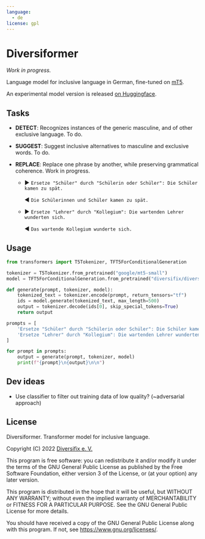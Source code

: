 ```yaml
---
language: 
  - de
license: gpl
---
```


# Diversiformer

_Work in progress._

Language model for inclusive language in German, fine-tuned on [mT5](https://arxiv.org/abs/2010.11934).

An experimental model version is released [on Huggingface](https://huggingface.co/diversifix/diversiformer).

## Tasks

- **DETECT**: Recognizes instances of the generic masculine, and of other exclusive language. To do.
- **SUGGEST**: Suggest inclusive alternatives to masculine and exclusive words. To do.
- **REPLACE**: Replace one phrase by another, while preserving grammatical coherence. Work in progress.

  - ▶️ `Ersetze "Schüler" durch "Schülerin oder Schüler": Die Schüler kamen zu spät.`

    ◀️ `Die Schülerinnen und Schüler kamen zu spät.`

  - ▶️ `Ersetze "Lehrer" durch "Kollegium": Die wartenden Lehrer wunderten sich.`

    ◀️ `Das wartende Kollegium wunderte sich.`

## Usage

```python
from transformers import T5Tokenizer, TFT5ForConditionalGeneration

tokenizer = T5Tokenizer.from_pretrained("google/mt5-small")
model = TFT5ForConditionalGeneration.from_pretrained("diversifix/diversiformer")

def generate(prompt, tokenizer, model):
    tokenized_text = tokenizer.encode(prompt, return_tensors="tf")
    ids = model.generate(tokenized_text, max_length=500)
    output = tokenizer.decode(ids[0], skip_special_tokens=True)
    return output

prompts = [
    'Ersetze "Schüler" durch "Schülerin oder Schüler": Die Schüler kamen zu spät.',
    'Ersetze "Lehrer" durch "Kollegium": Die wartenden Lehrer wunderten sich.',
]

for prompt in prompts:
    output = generate(prompt, tokenizer, model)
    print(f"{prompt}\n{output}\n\n")
```

## Dev ideas

- Use classifier to filter out training data of low quality? (~adversarial approach)

## License

Diversiformer. Transformer model for inclusive language.

Copyright (C) 2022 [Diversifix e. V.](mailto:vorstand@diversifix.org)

This program is free software: you can redistribute it and/or modify
it under the terms of the GNU General Public License as published by
the Free Software Foundation, either version 3 of the License, or
(at your option) any later version.

This program is distributed in the hope that it will be useful,
but WITHOUT ANY WARRANTY; without even the implied warranty of
MERCHANTABILITY or FITNESS FOR A PARTICULAR PURPOSE. See the
GNU General Public License for more details.

You should have received a copy of the GNU General Public License
along with this program. If not, see <https://www.gnu.org/licenses/>.
